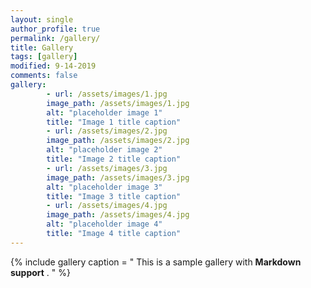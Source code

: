 ```yaml
---
layout: single
author_profile: true
permalink: /gallery/
title: Gallery
tags: [gallery]
modified: 9-14-2019
comments: false
gallery:
        - url: /assets/images/1.jpg
        image_path: /assets/images/1.jpg
        alt: "placeholder image 1"
        title: "Image 1 title caption"
        - url: /assets/images/2.jpg
        image_path: /assets/images/2.jpg
        alt: "placeholder image 2"
        title: "Image 2 title caption"
        - url: /assets/images/3.jpg
        image_path: /assets/images/3.jpg
        alt: "placeholder image 3"
        title: "Image 3 title caption"  
        - url: /assets/images/4.jpg
        image_path: /assets/images/4.jpg
        alt: "placeholder image 4"
        title: "Image 4 title caption"
---
```



{% include gallery caption = " This is a sample gallery with **Markdown support** . " %}



